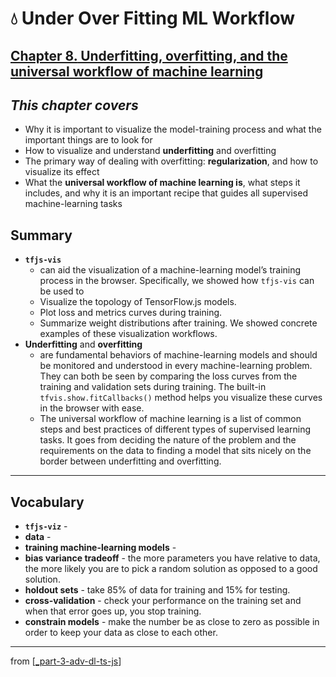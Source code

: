 # 💧 Under Over Fitting ML Workflow

## [**Chapter 8.** Underfitting, overfitting, and the universal workflow of machine learning](https://livebook.manning.com/book/deep-learning-with-javascript/chapter-8/)

## _This chapter covers_

- Why it is important to visualize the model-training process and what the important things are to look for
- How to visualize and understand **underfitting** and overfitting
- The primary way of dealing with overfitting: **regularization**, and how to visualize its effect
- What the **universal workflow of machine learning is**, what steps it includes, and why it is an important recipe that guides all supervised machine-learning tasks

## Summary

- <b>`tfjs-vis`</b>
  - can aid the visualization of a machine-learning model’s training process in the browser. Specifically, we showed how `tfjs-vis` can be used to
  - Visualize the topology of TensorFlow.js models.
  - Plot loss and metrics curves during training.
  - Summarize weight distributions after training. We showed concrete examples of these visualization workflows.
- <b>Underfitting</b> and <b>overfitting</b>
  - are fundamental behaviors of machine-learning models and should be monitored and understood in every machine-learning problem. They can both be seen by comparing the loss curves from the training and validation sets during training. The built-in `tfvis.show.fitCallbacks()` method helps you visualize these curves in the browser with ease.
  - The universal workflow of machine learning is a list of common steps and best practices of different types of supervised learning tasks. It goes from deciding the nature of the problem and the requirements on the data to finding a model that sits nicely on the border between underfitting and overfitting.

---

## **Vocabulary**

- **`tfjs-viz`** -
- **data** -
- **training machine-learning models** -
- **bias variance tradeoff** - the more parameters you have relative to data, the more likely you are to pick a random solution as opposed to a good solution.
- **holdout sets** - take 85% of data for training and 15% for testing.
- **cross-validation** - check your performance on the training set and when that error goes up, you stop training.
- **constrain models** - make the number be as close to zero as possible in order to keep your data as close to each other.

<link rel="stylesheet" type="text/css" media="all" href="../../../assets/css/custom.css" />

---

from [[_part-3-adv-dl-ts-js]]

[//begin]: # "Autogenerated link references for markdown compatibility"
[_part-3-adv-dl-ts-js]: ../_part-3-adv-dl-ts-js.md "Part 3 Adv DL TS JS"
[//end]: # "Autogenerated link references"
